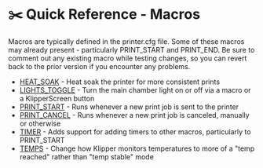 # ✂️ Quick Reference - Macros
Macros are typically defined in the printer.cfg file. Some of these macros may already present - particularly PRINT_START and PRINT_END. Be sure to comment out any existing macro while testing changes, so you can revert back to the prior version if you encounter any problems.
- [HEAT_SOAK](https://github.com/500Foods/WelcomeToTroodon/blob/main/macros/HEAT_SOAK.md) - Heat soak the printer for more consistent prints
- [LIGHTS_TOGGLE](https://github.com/500Foods/WelcomeToTroodon/blob/main/macros/LIGHTS_TOGGLE.md) - Turn the main chamber light on or off via a macro or a KlipperScreen button
- [PRINT_START](https://github.com/500Foods/WelcomeToTroodon/blob/main/macros/PRINT_START.md) - Runs whenever a new print job is sent to the printer
- [PRINT_CANCEL](https://github.com/500Foods/WelcomeToTroodon/blob/main/macros/PRINT_CANCEL.md) - Runs whenever a new print job is canceled, manually or otherwise
- [TIMER](https://github.com/500Foods/WelcomeToTroodon/blob/main/macros/TIMER.md) - Adds support for adding timers to other macros, particularly to PRINT_START
- [TEMPS](https://github.com/500Foods/WelcomeToTroodon/blob/main/macros/TEMPS.md) - Change how Klipper monitors temperatures to more of a "temp reached" rather than "temp stable" mode
